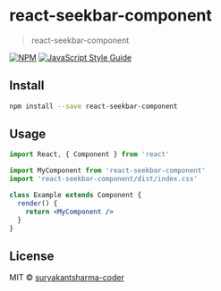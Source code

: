 # react-seekbar-component

> react-seekbar-component

[![NPM](https://img.shields.io/npm/v/react-seekbar-component.svg)](https://www.npmjs.com/package/react-seekbar-component) [![JavaScript Style Guide](https://img.shields.io/badge/code_style-standard-brightgreen.svg)](https://standardjs.com)

## Install

```bash
npm install --save react-seekbar-component
```

## Usage

```jsx
import React, { Component } from 'react'

import MyComponent from 'react-seekbar-component'
import 'react-seekbar-component/dist/index.css'

class Example extends Component {
  render() {
    return <MyComponent />
  }
}
```

## License

MIT © [suryakantsharma-coder](https://github.com/suryakantsharma-coder)
